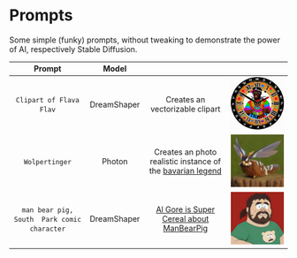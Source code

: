 # Prompts

Some simple (funky) prompts, without tweaking to demonstrate the power of AI, respectively Stable Diffusion.


|Prompt|Model|||
:-------------------------------------:|:-------------------------------------:|:-------------------------------------:|:-------------------------------------:
`Clipart of Flava Flav`|DreamShaper|Creates an vectorizable clipart|![Clipart of Flava Flav](/examples/prompts/Clipart%20of%20Flava%20Flav.png?raw=true)|
`Wolpertinger`|Photon|Creates an photo realistic instance of the [bavarian legend](https://de.wikipedia.org/wiki/Wolpertinger#/media/Datei:Wolpertinger.jpg)|![Wolpertinger](/examples/prompts/Wolpertinger.png?raw=true)|
`man bear pig, South  Park comic character`|DreamShaper|[Al Gore is Super Cereal about ManBearPig](https://www.youtube.com/watch?v=BGoEP-IqoDg)|![man bear pig, South  Park comic character](/examples/prompts/man%20bear%20pig,%20South%20Park%20comic%20character.png?raw=true)|